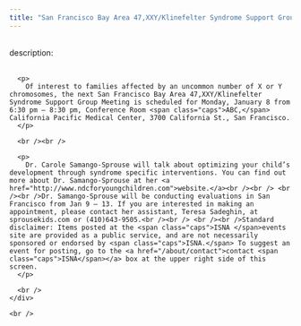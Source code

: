 ```yaml
---
title: "San Francisco Bay Area 47,XXY/Klinefelter Syndrome Support Group"
---
```


<div class="flexinode-body flexinode-2">
  <div class="flexinode-textarea-1">
    <div class="form-item">
      <br /> <label>description:</label><br /><br /> 
      
      <p>
        Of interest to families affected by an uncommon number of X or Y chromosomes, the next San Francisco Bay Area 47,XXY/Klinefelter Syndrome Support Group Meeting is scheduled for Monday, January 8 from 6:30 pm – 8:30 pm, Conference Room <span class="caps">ABC,</span> California Pacific Medical Center, 3700 California St., San Francisco.
      </p>
      
      <br /><br />
      
      <p>
        Dr. Carole Samango-Sprouse will talk about optimizing your child’s development through syndrome specific interventions. You can find out more about Dr. Samango-Sprouse at her <a href="http://www.ndcforyoungchildren.com">website.</a><br /><br /> <br /><br />Dr. Samango-Sprouse will be conducting evaluations in San Francisco from Jan 9 – 13. If you are interested in making an appointment, please contact her assistant, Teresa Sadeghin, at sprousekids.com or (410)643-9505.<br /><br /> <br /><br />Standard disclaimer: Items posted at the <span class="caps">ISNA </span>events site are provided as a public service, and are not necessarily sponsored or endorsed by <span class="caps">ISNA.</span> To suggest an event for posting, go to the <a href="/about/contact">contact <span class="caps">ISNA</span></a> box at the upper right side of this screen.
      </p>
      
      <br />
    </div>
    
    <br />
  </div>
</div>
